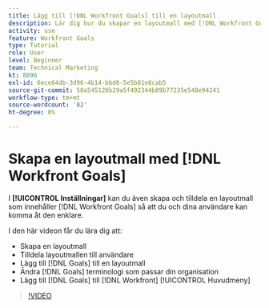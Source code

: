 ```yaml
---
title: Lägg till [!DNL Workfront Goals] till en layoutmall
description: Lär dig hur du skapar en layoutmall med [!DNL Workfront Goals], assign the layout template to users, and change [!DNL Goals] terminologi som passar er organisation.
activity: use
feature: Workfront Goals
type: Tutorial
role: User
level: Beginner
team: Technical Marketing
kt: 8896
exl-id: 6ece64db-3d96-4b14-bbd0-5e5b81e6cab5
source-git-commit: 58a545120b29a5f492344b89b77235e548e94241
workflow-type: tm+mt
source-wordcount: '82'
ht-degree: 0%

---
```


# Skapa en layoutmall med [!DNL Workfront Goals]

I **[!UICONTROL Inställningar]** kan du även skapa och tilldela en layoutmall som innehåller [!DNL Workfront Goals] så att du och dina användare kan komma åt den enklare.

I den här videon får du lära dig att:

* Skapa en layoutmall
* Tilldela layoutmallen till användare
* Lägg till [!DNL Goals] till en layoutmall
* Ändra [!DNL Goals] terminologi som passar din organisation
* Lägg till [!DNL Goals] till [!DNL Workfront] [!UICONTROL Huvudmeny]

>[!VIDEO](https://video.tv.adobe.com/v/335190/?quality=12)

<!--
Learn more graphic
-->
